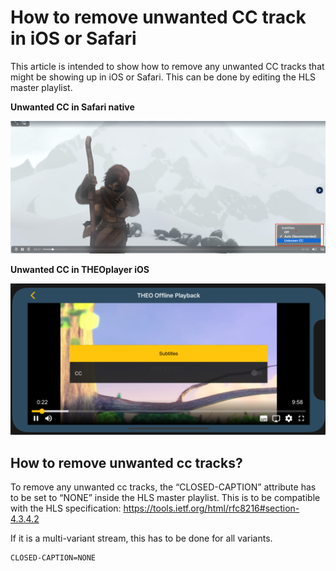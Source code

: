# How to remove unwanted CC track in iOS or Safari

This article is intended to show how to remove any unwanted CC tracks that might be showing up in iOS or Safari. This can be done by editing the HLS master playlist.

**Unwanted CC in Safari native**

![Unwanted CC in Safari](../../../theoplayer/assets/img/unwanted-cc-safari.png)

**Unwanted CC in THEOplayer iOS**

![Unwanted CC in iOS](../../../theoplayer/assets/img/unwanted-cc-ios.png)

## How to remove unwanted cc tracks?

To remove any unwanted cc tracks, the “CLOSED-CAPTION” attribute has to be set to “NONE” inside the HLS master playlist. This is to be compatible with the HLS specification: https://tools.ietf.org/html/rfc8216#section-4.3.4.2

If it is a multi-variant stream, this has to be done for all variants.

```text
CLOSED-CAPTION=NONE
```
